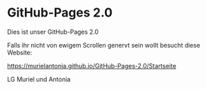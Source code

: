 # GitHub-Pages 2.0

Dies ist unser GitHub-Pages 2.0

Falls ihr nicht von ewigem Scrollen genervt sein wollt besucht diese Website:

https://murielantonia.github.io/GitHub-Pages-2.0/Startseite

LG Muriel und Antonia
